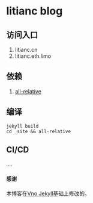 # litianc blog
## 访问入口
1. litianc.cn
2. litianc.eth.limo

## 依赖
1. [all-relative](https://www.npmjs.com/package/all-relative)

## 编译
```
jekyll build
cd _site && all-relative
```
## CI/CD
....

#### 感谢   

本博客在[Vno Jekyll](https://github.com/onevcat/vno-jekyll)基础上修改的。  
